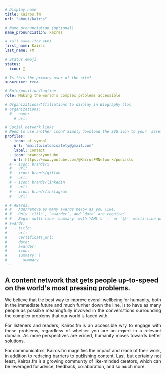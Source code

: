 ```yaml
---
# Display name
title: Kairos.fm
url: "about/kairos"

# Name pronunciation (optional)
name_pronunciation: kaɪrəs

# Full name (for SEO)
first_name: Kairos
last_name: FM

# Status emoji
status:
  icon: 🔮

# Is this the primary user of the site?
superuser: true

# Role/position/tagline
role: Making the world's complex problems accessible

# Organizations/Affiliations to display in Biography blox
# organizations:
  # - name: 
    # url: 

# Social network links
# Need to use another icon? Simply download the SVG icon to your `assets/media/icons/` folder.
profiles:
  - icon: at-symbol
    url: 'mailto:intoaisafety@gmail.com'
    label: Contact
  - icon: brands/youtube
    url: https://www.youtube.com/@KairosFMNetwork/podcasts
  # - icon: brands/x
  #   url: 
  # - icon: brands/gitlab
  #   url: 
  # - icon: brands/linkedin
  #   url: 
  # - icon: brands/instagram
  #   url: 

# # Awards.
# #   Add/remove as many awards below as you like.
# #   Only `title`, `awarder`, and `date` are required.
# #   Begin multi-line `summary` with YAML's `|` or `|2-` multi-line prefix and indent 2 spaces below.
# awards:
#   - title: 
#     url: 
#     certificate_url: 
#     date: 
#     awarder: 
#     icon: 
#     summary: |
#       summary
---
```


## A content network that gets people up-to-speed on the world's most pressing problems.

<div style="text-align: justify">
We believe that the best way to improve overall wellbeing for humanity, both in the immediate future and much further down the line, is to have as many people as possible meaningfully involved in the conversations surrounding the complex problems that our world is faced with.

For listeners and readers, Kairos.fm is an accessible way to engage with these problems, regardless of whether you are an expert in a relevant domain. As more perspectives are voiced, humanity moves towards better solutions.

For communicators, Kairos.fm magnifies the impact and reach of their work, in addition to reducing barriers to publishing content. Last, but certainly not least, Kairos.fm is a growing community of like-minded creators, which can be leveraged for advice, feedback, collaboration, and so much more.
</div>

<!-- By definition, these problems are not straight forward, and while some may argue strongly for one solution, others may insist an alternate path is the only reasonable choice.
Kairos.fm provides an accessible way to engage with these problems, regardless of whether you are an expert in a relevant domain. As more perspectives are voiced, humanity moves towards better solutions.-->
